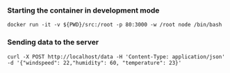 ### Starting the container in development mode

```
docker run -it -v ${PWD}/src:/root -p 80:3000 -w /root node /bin/bash
```

### Sending data to the server

```
curl -X POST http://localhost/data -H 'Content-Type: application/json' -d '{"windspeed": 22,"humidity": 60, "temperature": 23}'
```